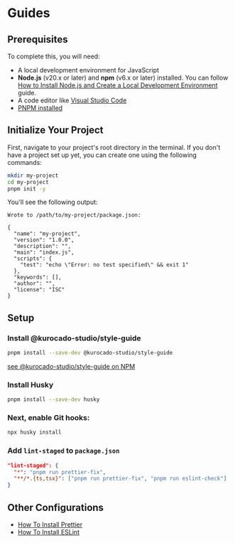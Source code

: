 # Guides

## Prerequisites

To complete this, you will need:

- A local development environment for JavaScript
- **Node.js** (v20.x or later) and **npm** (v6.x or later) installed. You can follow
  [How to Install Node.js and Create a Local Development Environment](https://www.digitalocean.com/community/tutorial_series/how-to-install-node-js-and-create-a-local-development-environment)
  guide.
- A code editor like [Visual Studio Code](https://code.visualstudio.com/download)
- [PNPM installed](https://pnpm.io/installation)

## Initialize Your Project

First, navigate to your project's root directory in the terminal. If you don't have a project set up
yet, you can create one using the following commands:

```bash
mkdir my-project
cd my-project
pnpm init -y
```

You'll see the following output:

```
Wrote to /path/to/my-project/package.json:

{
  "name": "my-project",
  "version": "1.0.0",
  "description": "",
  "main": "index.js",
  "scripts": {
    "test": "echo \"Error: no test specified\" && exit 1"
  },
  "keywords": [],
  "author": "",
  "license": "ISC"
}
```

## Setup

### Install @kurocado-studio/style-guide

```Bash
pnpm install --save-dev @kurocado-studio/style-guide
```

[see @kurocado-studio/style-guide on NPM](https://www.npmjs.com/package/@kurocado-studio/style-guide)

### Install Husky

```Bash
pnpm install --save-dev husky
```

### Next, enable Git hooks:

```Bash
npx husky install
```

### Add `lint-staged` to `package.json`

```json
"lint-staged": {
  "*": "pnpm run prettier-fix",
  "**/*.{ts,tsx}": ["pnpm run prettier-fix", "pnpm run eslint-check"]
}
```

## Other Configurations

- [How To Install Prettier](How-To-Install-Prettier.md)
- [How To Install ESLint](How-To-Install-ESLint.md)
